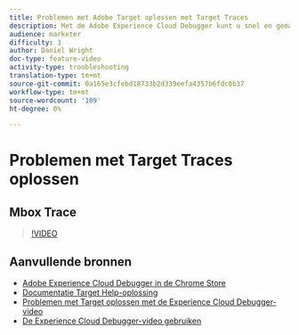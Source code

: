 ```yaml
---
title: Problemen met Adobe Target oplossen met Target Traces
description: Met de Adobe Experience Cloud Debugger kunt u snel en gemakkelijk inzicht krijgen in uw Target-implementatie. Leer hoe u zich op de Experience Cloud kunt verifiëren en met het krachtige Target Traces-gereedschap uw activiteit en publiekskwalificaties en uw bezoekersprofiel kunt inspecteren.
audience: marketer
difficulty: 3
author: Daniel Wright
doc-type: feature-video
activity-type: troubleshooting
translation-type: tm+mt
source-git-commit: 0a165e3cfebd18733b2d339eefa4357b6fdc0b37
workflow-type: tm+mt
source-wordcount: '109'
ht-degree: 0%

---
```



# Problemen met Target Traces oplossen

## Mbox Trace

>[!VIDEO](https://video.tv.adobe.com/v/23113/?quality=12)

## Aanvullende bronnen

* [Adobe Experience Cloud Debugger in de Chrome Store](https://chrome.google.com/webstore/detail/adobe-experience-cloud-de/ocdmogmohccmeicdhlhhgepeaijenapj)
* [Documentatie Target Help-oplossing](https://docs.adobe.com/content/help/en/target/using/troubleshoot/troubleshooting-target.html)
* [Problemen met Target oplossen met de Experience Cloud Debugger-video](troubleshoot-with-the-experience-cloud-debugger.md)
* [De Experience Cloud Debugger-video gebruiken](https://docs.adobe.com/content/help/en/core-services-learn/tutorials/debugger/use-the-experience-cloud-debugger.html)